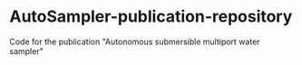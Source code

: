 # AutoSampler-publication-repository
Code for the publication "Autonomous submersible multiport water sampler"
